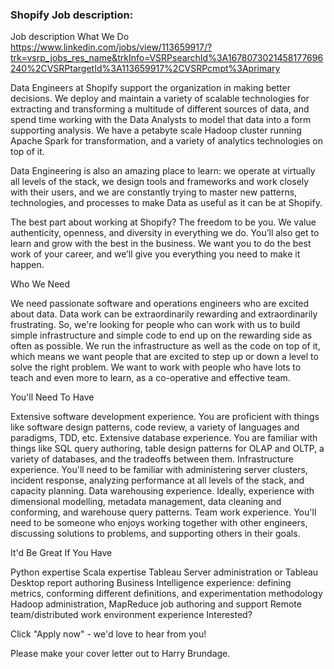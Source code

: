 ### Shopify Job description:

Job description
What We Do
https://www.linkedin.com/jobs/view/113659917/?trk=vsrp_jobs_res_name&trkInfo=VSRPsearchId%3A1678073021458177696240%2CVSRPtargetId%3A113659917%2CVSRPcmpt%3Aprimary

Data Engineers at Shopify support the organization in making better decisions. We deploy and maintain a variety of scalable technologies for extracting and transforming a multitude of different sources of data, and spend time working with the Data Analysts to model that data into a form supporting analysis. We have a petabyte scale Hadoop cluster running Apache Spark for transformation, and a variety of analytics technologies on top of it.

Data Engineering is also an amazing place to learn: we operate at virtually all levels of the stack, we design tools and frameworks and work closely with their users, and we are constantly trying to master new patterns, technologies, and processes to make Data as useful as it can be at Shopify.

The best part about working at Shopify? The freedom to be you. We value authenticity, openness, and diversity in everything we do. You’ll also get to learn and grow with the best in the business. We want you to do the best work of your career, and we’ll give you everything you need to make it happen.

Who We Need

We need passionate software and operations engineers who are excited about data. Data work can be extraordinarily rewarding and extraordinarily frustrating. So, we're looking for people who can work with us to build simple infrastructure and simple code to end up on the rewarding side as often as possible. We run the infrastructure as well as the code on top of it, which means we want people that are excited to step up or down a level to solve the right problem. We want to work with people who have lots to teach and even more to learn, as a co-operative and effective team.

You'll Need To Have

Extensive software development experience. You are proficient with things like software design patterns, code review, a variety of languages and paradigms, TDD, etc.
Extensive database experience. You are familiar with things like SQL query authoring, table design patterns for OLAP and OLTP, a variety of databases, and the tradeoffs between them.
Infrastructure experience. You'll need to be familiar with administering server clusters, incident response, analyzing performance at all levels of the stack, and capacity planning.
Data warehousing experience. Ideally, experience with dimensional modelling, metadata management, data cleaning and conforming, and warehouse query patterns.
Team work experience. You'll need to be someone who enjoys working together with other engineers, discussing solutions to problems, and supporting others in their goals.

It'd Be Great If You Have

Python expertise
Scala expertise
Tableau Server administration or Tableau Desktop report authoring
Business Intelligence experience: defining metrics, conforming different definitions, and experimentation methodology
Hadoop administration, MapReduce job authoring and support
Remote team/distributed work environment experience
Interested?

Click "Apply now" - we'd love to hear from you!

Please make your cover letter out to Harry Brundage.

